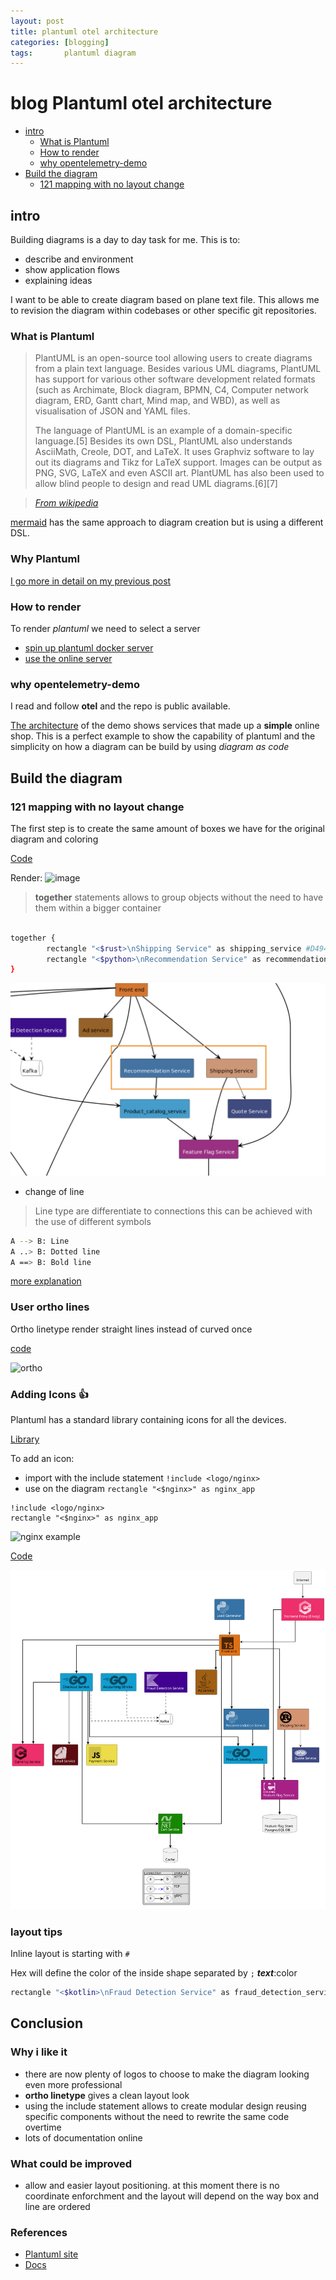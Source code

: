 ```yaml
---
layout: post
title: plantuml otel architecture
categories: [blogging]
tags:       plantuml diagram
---
```


# blog Plantuml otel architecture

- [intro](#intro)
  - [What is Plantuml](#what-is-plantuml)
  - [How to render](#how-to-render)
  - [why opentelemetry-demo](#why-opentelemetry-demo)
- [Build the diagram](#build-the-diagram)
  - [121 mapping with no layout change](#121-mapping-with-no-layout-change)

## intro

Building diagrams is a day to day task for me.
This is to:

- describe and environment
- show application flows
- explaining ideas

I want to be able to create diagram based on plane text file. This allows me to revision the diagram within codebases or
other specific git repositories.

### What is Plantuml

> PlantUML is an open-source tool allowing users to create diagrams from a plain text language.
> Besides various UML diagrams, PlantUML has support for various other software development related formats
> (such as Archimate, Block diagram, BPMN, C4, Computer network diagram, ERD, Gantt chart, Mind map, and WBD), as well as visualisation of JSON and YAML files.
>
> The language of PlantUML is an example of a domain-specific language.[5] Besides its own DSL,
> PlantUML also understands AsciiMath, Creole, DOT, and LaTeX. It uses Graphviz software to lay out its diagrams and Tikz for LaTeX support. Images can be output as PNG, SVG, LaTeX and even ASCII art. PlantUML has also been used to allow blind people to design and read UML diagrams.[6][7]

> _[From wikipedia](https://en.wikipedia.org/wiki/PlantUML)_

[mermaid](https://mermaid.js.org/#/) has the same approach to diagram creation but is using a different DSL.

### Why Plantuml

[I go more in detail on my previous post](https://pax80.github.io/planuml-user-experience/)

### How to render

To render _plantuml_ we need to select a server

- [spin up plantuml docker server](https://hub.docker.com/r/plantuml/plantuml-server)
- [use the online server](https://www.plantuml.com/plantuml/uml/SyfFKj2rKt3CoKnELR1Io4ZDoSa70000)

### why opentelemetry-demo

I read and follow **otel** and the repo is public available.

[The architecture](https://opentelemetry.io/docs/demo/architecture/)
of the demo shows services that made up a **simple** online shop.
This is a perfect example to show the capability of plantuml and the simplicity on how a diagram can be build
by using _diagram as code_

## Build the diagram

### 121 mapping with no layout change

The first step is to create the same amount of boxes we have for the original
diagram and coloring

[Code](/assets/diagrams/otel-demo-puml-1.puml)

Render:
![image](http://www.plantuml.com/plantuml/png/bLPTR-8w47tthx3AbNhlGoi-e9Js5hKDi5fj7zhbSNSL6MU0B2PE7QTjjDh_ldOWuAa3sY8XalauddDcFE8sqqpfV2q88GguPib203tv_v-5a3C8uqI3Ia0FloUVjuydb6MqihzBIWkzb8a9Vf0iefyW0SMqL6MACAPmKPbeezFhj-zwrnhUzDNhCjQ0eNIHGiPLdDgp9qecca8IbKXp-sPUQ6FSxBTQNPp8Kv5dzXkAE87mLQfepTJAebHvZqg-5VJVSV8YY_yGP9XQbm4UjISNzsvnvDIGvd8T9mkg5PlFOqxUPPrzQym4uwiVPyCT8AcKmbwKIB0qzJX4omNe9IZwYr3pGPn_iXTc2Dv5D0Fr4dCeIHdGxIjj32QzIQldPwwaDZALuh0yeYFGnXlBX4uTeBdrXL7bswDssytceEdAv1smaBOmpcMUQAlTTEmKk3Fl8LkTmIYO7C09bi1NCjUeEhurUXY_oQv3zARIz6Rew5Bhzm1jxmKhGD4E8Syvv1lbs7nbHVzYVyj2IWjjb49Ss-6xAY49EQJVUNNe-N2JJ6eKyOCymdx8qMbHUMOlrNGPfwav2OcPMIDgoAWxwFPR60NTzQ_0vNfjH6JUu2ZascFwTx--LpT3hw3wCE-aVUTc2jYAdE8b4KczsMe1K--cYIbtalgN5qqquCxvg00tp-kG6-i5-xtwgsqMv4f1mWjS_TPOWLURh6u8PeL16QzPB104MCi-lnSqWrRBLQ1s--nMzIChJ1kmfkd6vXGLZ8BkO0DQocBwVrIqeSVC3pzpzoPYuSUYrk7oS8kFLK3mVLYcXlvJBZKWyi_Muep-k3kuxBXw-clkKSaevphaJ3CXpUYxMYAVlpYFSHqUoYRUjNUrH0m8lcaVEcM_IBl4fBCPopQp256SbPUHBwjRQ9x2qcuOCLNF1aKX6K49ysmW9y1qhe1E1CEBRhvnX7F1717l-ktcvONR7KyQL44T2i7qFv28_nOuyOSIa8gfpFH2GVOiFDvQAZ1ZjGsOFZtGqNsD2ZQC46ohhzrB8hUcxdmj_W00)

> **together** statements allows to group objects without the need to have them within a bigger container

```bash

together {
        rectangle "<$rust>\nShipping Service" as shipping_service #D49471
        rectangle "<$python>\nRecommendation Service" as recommendation_service #3572A5;text:white
}

```

![together](/assets/img/together.png)

- change of line

> Line type are differentiate to connections
> this can be achieved with the use of different symbols

```bash
A --> B: Line
A ..> B: Dotted line
A ==> B: Bold line
```

[more explanation](https://crashedmind.github.io/PlantUMLHitchhikersGuide/layout/layout.html)

### User ortho lines

Ortho linetype render straight lines instead of curved once

[code](/assets/diagrams/otel-demo-puml-2.puml)

![ortho](http://www.plantuml.com/plantuml/png/ZLPTR-8w47tthx3AbNhlGoi-e9Js5hKDS7MrVMYNnzrLP9m1iZXnwZXjezN-zxK30KyTgY8XalauddDcFE8srqpf8X64v9iupPXY2HLn2hhCW4gbrv8G1LopT2M0dlpxrqh81OHnga6PgF7tzF_TumbbEQtjxvAoqW2b9lX1ieZ-1oaefgMgKeGnXQlQH5kzmR1xDxZMyAQlNjUn1Wnb2ykvYZDxzap9L5D8emffQT_C2srDsyDEfuyJUIQAt7v3oozybIfAcDfOb3hlKSctaluzJLza-G-233FhCi2JxkpYtYsEd1hIN2Pnkg9QiUKovkHTrjctra8mllbnDju3abefvCM914lJZ4EqN85UWwA_23KVnFadUs66u5r4Sr0lCOUAb07TlTBMQ3QOTGP-vaPg8rCb3YiYEW5jlB5CwTm1MbfV6DM-0sg_sswFsgvCtW4hQGlZN1QfjjhDfqw1U_C1ijCRJOBP4PnW3NmZ2usgupkZX_6Rx3j4RsfDRyQEBer-3z3sNh0I5EqHybn0iLMEBJTMz2_sjogaij1M9SIr7Rwh2fAGO_gTruUUZxV9n5EaASWZx8LyF2sgoEsbcg_ZB3Cd8J5pQqGDcVH7_M47ew2x_XMuJ18Z8lC6Ho7N0TE_-yszkXbx1JM7UISTEhTGm3Ra52-9IEhjLWkOUZTDJBcJDBoyQBi3xfQ92d3p_0uviLwmrwlFRREWK0fINkBgTyOQlDvaJKEmA0tAD66nG11WBOVyGT0EEXr7WURjir_LZwmqRS2QPbkRKrGm2VgZBMWbY-d_XwADFMP--9cxDn4BFnQr3fVdjVXe1GJVXtLcw3yLKWCY_smjpkXF-wFBdgkdl-OUbOmAhaFED1FIZBwh9VBvY_CZhkDZsSIxzgwMY07nRzgdJpaiqZunwMp1ykqiGXJdrMNaw_eMcgUmiXj6J3MoGL5OHb32F1l86J1TAA0pmV2YMsuTuL8mHyIxORTzUU5snvC6LT24GZpwdqt4VmkS-6C9ICLCvdgb87yM7cyj5PYnsWNCdnxevBv11Hj62BOrr-ubaLjJTv68Fm00)

### Adding Icons 👍

Plantuml has a standard library containing icons for all the devices.

[Library](https://github.com/plantuml/plantuml-stdlib)

To add an icon:

- import with the include statement
  `!include <logo/nginx>`
- use on the diagram
  `rectangle "<$nginx>" as nginx_app`

```plantuml
!include <logo/nginx>
rectangle "<$nginx>" as nginx_app
```

![nginx example](http://www.plantuml.com/plantuml/png/SoWkIImgAStDuUBYKipCIyufJKbLiCd9JyylrizBpyohiEDAJ2x9Br8eBKujuYfAJIv9p4lFILLGib61I2if91OhW9bSN20r2hgwTZ2-GsfU2j1e0000)

[Code](/assets/diagrams/otel.puml)

![with Icons](/assets/img/otel.svg)

### layout tips

Inline layout is starting with `#`

Hex will define the color of the inside shape
separated by `;`
**_text_**:color

```bash
rectangle "<$kotlin>\nFraud Detection Service" as fraud_detection_service #420090;text:white
```

## Conclusion

### Why i like it

- there are now plenty of logos to choose to make the diagram looking even more professional
- **ortho linetype** gives a clean layout look
- using the include statement allows to create modular design reusing specific components without the need to rewrite the same code overtime
- lots of documentation online

### What could be improved

- allow and easier layout positioning. at this moment there is no coordinate enforchment and the layout will depend on the way box and line are ordered

### References

- [Plantuml site](https://plantuml.com/)
- [Docs](https://crashedmind.github.io/PlantUMLHitchhikersGuide/index.html)
